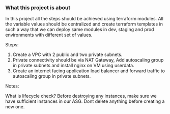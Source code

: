 ### What this project is about

In this project all the steps should be achieved using terraform modules. All the variable values should be centralized and create terraform templates in such a way that we can deploy same modules in dev, staging and prod environments with different set of values.


Steps:
1. Create a VPC with 2 public and two private subnets.
2. Private connectivity should be via NAT Gateway, Add autoscaling group in private subnets and install nginx on VM using userdata.
3. Create an internet facing application load balancer and forward traffic to autoscaling group in private subnets.


Notes:

What is lifecycle check?
Before destroying any instances, make sure we have sufficient instances in our ASG.
Dont delete anything before creating a new one.
